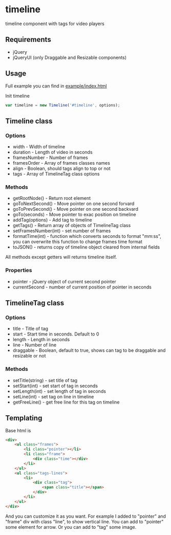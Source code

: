 timeline
========

timeline component with tags for video players

## Requirements

* jQuery
* jQueryUI (only Draggable and Resizable components)

## Usage

Full example you can find in [example/index.html](example/index.html)

Init timeline
```javascript
var timeline = new Timeline('#timeline', options);
```

## Timeline class

### Options

* width - Width of timeline
* duration - Length of video in seconds
* framesNumber - Number of frames
* framesOrder - Array of frames classes names
* align - Boolean, should tags align to top or not
* tags - Array of TimelineTag class options

### Methods

* getRootNode() - Return root element
* goToNextSecond() - Move pointer on one second forvard
* goToPrevSecond() - Move pointer on one second backvard
* goTo(seconds) - Move pointer to exac position on timeline
* addTag(options) - Add tag to timeline
* getTags() - Return array of objects of TimelineTag class
* setFramesNumber(int) - set number of frames
* formatTime(int) - function which converts seconds to format "mm:ss", you can overwrite this function to change frames time format
* toJSON() - returns copy of timeline object cleared from internal fields

All methods except getters will returns timeline itself.

### Properties

* pointer - jQuery object of current second pointer
* currentSecond - number of current position of pointer in seconds

## TimelineTag class

### Options

* title - Title of tag
* start - Start time in seconds. Default to 0
* length - Length in seconds
* line - Number of line
* draggable - Boolean, default to true, shows can tag to be draggable and resizable or not

### Methods

* setTitle(string) - set title of tag
* setStart(int) - set start of tag in seconds
* setLength(int) - set length of tag in seconds
* setLine(int) - set tag on line in timeline
* getFreeLine() - get free line for this tag on timeline

## Templating

Base html is
```html
<div>
    <ul class="frames">
        <li class="pointer"></li>
        <li class="frame">
            <div class="time"></div>
        </li>
    </ul>
    <ul class="tags-lines">
        <li>
            <div class="tag">
                <span class="title"></span>
            </div>
        </li>
    </ul>
</div>
```
And you can customize it as you want. For example I added to "pointer" and "frame" div with class "line", to show vertical line.
You can add to "pointer" some element for arrow. Or you can add to "tag" some image.